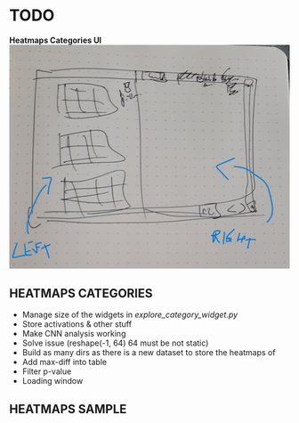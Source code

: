 # **TODO**

**Heatmaps Categories UI**
![image](./ui-categories.jpg)

## HEATMAPS CATEGORIES

* Manage size of the widgets in *explore_category_widget.py*
* Store activations & other stuff
* Make CNN analysis working
* Solve issue (reshape(-1, 64) 64 must be not static)
* Build as many dirs as there is a new dataset to store the heatmaps of
* Add max-diff into table
* Filter p-value
* Loading window


## HEATMAPS SAMPLE